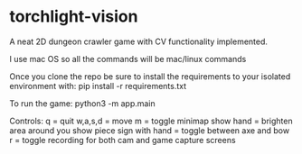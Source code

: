# torchlight-vision
A neat 2D dungeon crawler game with CV functionality implemented.

I use mac OS so all the commands will be mac/linux commands

Once you clone the repo be sure to install the requirements to your isolated environment with:
pip install -r requirements.txt

To run the game:
python3 -m app.main

Controls:
q = quit
w,a,s,d = move
m = toggle minimap
show hand = brighten area around you
show piece sign with hand = toggle between axe and bow
r = toggle recording for both cam and game capture screens
